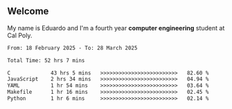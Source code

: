 ## Welcome

 My name is Eduardo and I'm a fourth year **computer engineering** student at Cal Poly.

<!--START_SECTION:waka-->

```txt
From: 18 February 2025 - To: 28 March 2025

Total Time: 52 hrs 7 mins

C             43 hrs 5 mins   >>>>>>>>>>>>>>>>>>>>>>>>>   82.60 %
JavaScript    2 hrs 34 mins   >>>>>>>>>>>>>>>>>>>>>>>>>   04.94 %
YAML          1 hr 54 mins    >>>>>>>>>>>>>>>>>>>>>>>>>   03.64 %
Makefile      1 hr 16 mins    >>>>>>>>>>>>>>>>>>>>>>>>>   02.45 %
Python        1 hr 6 mins     >>>>>>>>>>>>>>>>>>>>>>>>>   02.14 %
```

<!--END_SECTION:waka-->

<!--
**lalog12/lalog12** is a ✨ _special_ ✨ repository because its `README.md` (this file) appears on your GitHub profile.

Here are some ideas to get you started:

- 🔭 I’m currently working on ...
- 🌱 I’m currently learning ...
- 👯 I’m looking to collaborate on ...
- 🤔 I’m looking for help with ...
- 💬 Ask me about ...
- 📫 How to reach me: ...
- 😄 Pronouns: ...
- ⚡ Fun fact: ...
-->
